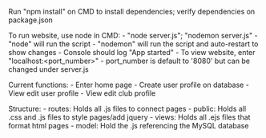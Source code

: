 Run "npm install" on CMD to install dependencies; verify dependencies on package.json

To run website, use node in CMD:
    - "node server.js"; "nodemon server.js"
        - "node" will run the script
        - "nodemon" will run the script and auto-restart to show changes
    - Console should log "App started"
    - To view website, enter "localhost:<port_number>"
        - port_number is default to '8080' but can be changed under server.js

Current functions:
    - Enter home page
    - Create user profile on database
    - View edit user profile
    - View edit club profile

Structure:
    - routes:
        Holds all .js files to connect pages
    - public:
        Holds all .css and .js files to style pages/add jquery
    - views:
        Holds all .ejs files that format html pages
    - model:
        Hold the .js referencing the MySQL database
